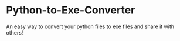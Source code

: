 # Python-to-Exe-Converter
An easy way to convert your python files to exe files and share it with others!
